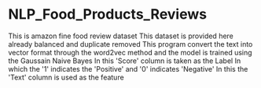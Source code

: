 # NLP_Food_Products_Reviews
This is amazon fine food review dataset
This dataset is provided here already balanced and duplicate removed
This program convert the text into vector format through the word2vec method and the model is trained using the Gaussain Naive Bayes
In this 'Score' column is taken as the Label 
In which the '1' indicates the 'Positive' and '0' indicates 'Negative'
In this the 'Text' column is used as the feature
